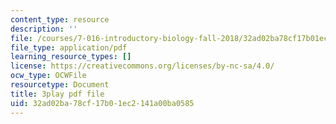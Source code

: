 ```yaml
---
content_type: resource
description: ''
file: /courses/7-016-introductory-biology-fall-2018/32ad02ba78cf17b01ec2141a00ba0585_Ao-r2nsib_Y.pdf
file_type: application/pdf
learning_resource_types: []
license: https://creativecommons.org/licenses/by-nc-sa/4.0/
ocw_type: OCWFile
resourcetype: Document
title: 3play pdf file
uid: 32ad02ba-78cf-17b0-1ec2-141a00ba0585
---
```

